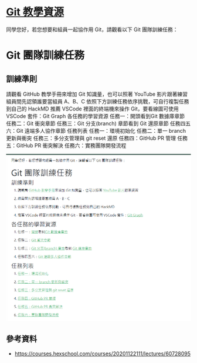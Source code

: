 # [Git 教學資源](https://courses.hexschool.com/courses/20201122111/lectures/60728095)
同學您好，若您想要和組員一起協作用 Git，請觀看以下 Git 團隊訓練任務：

# Git 團隊訓練任務
## 訓練準則
請觀看 GitHub 教學手冊來增加 Git 知識量，也可以照著 YouTube 影片跟著練習
組員間先認領誰要當組員 A、B、C
依照下方訓練任務依序挑戰，可自行複製任務到自己的 HackMD
推薦 VSCode 裡面的終端機來操作 Git，要看線圖可使用 VSCode 套件：Git Graph
各任務的學習資源
任務一：開頭看到Git 數據庫章節
任務二：Git 衝突章節
任務三：Git 分支(branch) 章節看到 Git 還原章節
任務四五六：Git 遠端多人協作章節
任務列表
任務一：環境初始化
任務二：單一 branch 更新與衝突
任務三：多分支管理與 git reset 還原
任務四：GitHub PR 管理
任務五：GitHub PR 衝突解決
任務六：實務團隊開發流程

[![](./screenshot/git-practice.png)](https://courses.hexschool.com/courses/20201122111/lectures/60728095)

## 參考資料

- https://courses.hexschool.com/courses/20201122111/lectures/60728095

